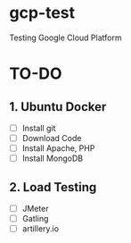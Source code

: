 # gcp-test
Testing Google Cloud Platform

# TO-DO
## 1. Ubuntu Docker
- [ ] Install git
- [ ] Download Code
- [ ] Install Apache, PHP
- [ ] Install MongoDB 

## 2. Load Testing
- [ ] JMeter
- [ ] Gatling
- [ ] artillery.io
